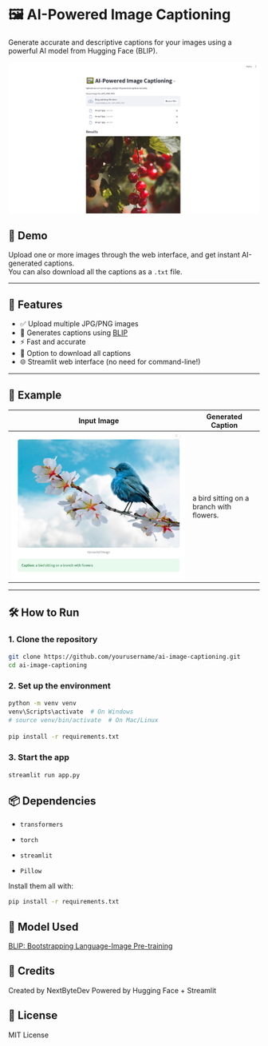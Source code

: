 # 🖼️ AI-Powered Image Captioning

Generate accurate and descriptive captions for your images using a powerful AI model from Hugging Face (BLIP).

![app-preview](preview.png) 

## 🚀 Demo

Upload one or more images through the web interface, and get instant AI-generated captions.  
You can also download all the captions as a `.txt` file.

---

## 🔧 Features

- ✅ Upload multiple JPG/PNG images
- 🧠 Generates captions using [BLIP](https://huggingface.co/Salesforce/blip-image-captioning-base)
- ⚡ Fast and accurate
- 💾 Option to download all captions
- 🌐 Streamlit web interface (no need for command-line!)

---

## 📸 Example

| Input Image | Generated Caption |
|-------------|-------------------|
| ![example](example.png) | a bird sitting on a branch with flowers. |

---

## 🛠️ How to Run

### 1. Clone the repository

```bash
git clone https://github.com/yourusername/ai-image-captioning.git
cd ai-image-captioning
```
### 2. Set up the environment

```bash
python -m venv venv
venv\Scripts\activate  # On Windows
# source venv/bin/activate  # On Mac/Linux

pip install -r requirements.txt
```

### 3. Start the app

```bash
streamlit run app.py
```

## 📦 Dependencies

- `transformers`

- `torch`

- `streamlit`

- `Pillow`

Install them all with:
```bash
pip install -r requirements.txt
```

## 🤖 Model Used

[BLIP: Bootstrapping Language-Image Pre-training](https://huggingface.co/Salesforce/blip-image-captioning-base)

## 🙌 Credits

Created by NextByteDev
Powered by Hugging Face + Streamlit

## 📄 License

MIT License
